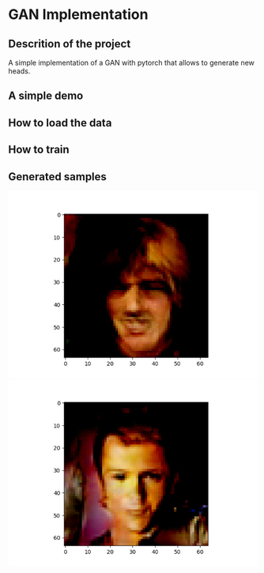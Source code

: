 # GAN Implementation

## Descrition of the project

A simple implementation of a GAN with pytorch that allows to generate new heads.

## A simple demo 

## How to load the data

## How to train

## Generated samples 

![alt text](results/face1.jpeg)
![alt text](results/face2.jpeg)

